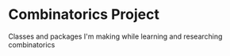 # Combinatorics Project
 Classes and packages I'm making while learning and researching combinatorics
